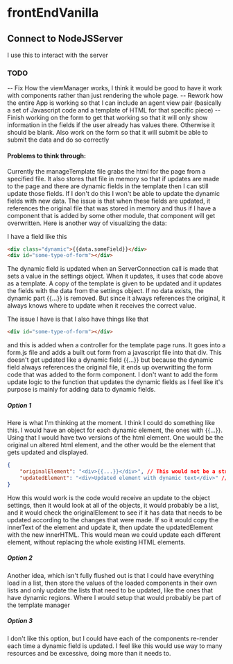 # frontEndVanilla

## Connect to NodeJSServer

I use this to interact with the server


### TODO
 -- Fix How the viewManager works, I think it would be good to have it work with components rather than just rendering the whole page.
 -- Rework how the entire App is working so that I can include an agent view pair (basically a set of Javascript code and a template of HTML for that specific piece)
 -- Finish working on the form to get that working so that it will only show information in the fields if the user already has values there. Otherwise it should be blank. Also work on the form so that it will submit be able to submit the data and do so correctly

#### Problems to think through:
Currently the manageTemplate file grabs the html for the page from a specified file. It also stores that file in memory so that if updates are made to the page and there are dynamic fields in the template then I can still update those fields. If I don't do this I won't be able to update the dynamic fields with new data. The issue is that when these fields are updated, it references the original file that was stored in memory and thus if I have a component that is added by some other module, that component will get overwritten. Here is another way of visualizing the data:


I have a field like this

```html
<div class="dynamic">{{data.someField}}</div>
<div id="some-type-of-form"></div>
```
The dynamic field is updated when an ServerConnection call is made that sets a value in the settings object. When it updates, it uses that code above as a template. A copy of the template is given to be updated and it updates the fields with the data from the settings object. If no data exists, the dynamic part {{...}} is removed. But since it always references the original, it always knows where to update when it receives the correct value.

The issue I have is that I also have things like that 
```html 
<div id="some-type-of-form"></div>
```
and this is added when a controller for the template page runs. It goes into a form.js file and adds a built out form from a javascript file into that div. This doesn't get updated like a dynamic field {{...}} but because the dynamic field always references the original file, it ends up overwritting the form code that was added to the form component.
I don't want to add the form update logic to the function that updates the dynamic fields as I feel like it's purpose is mainly for adding data to dynamic fields.
<!-- 
One thought for what I could do is add a property to components such that when the template file is grabbed it will add those to a list that upda -->
##### Option 1
Here is what I'm thinking at the moment. I think I could do something like this. I would have an object for each dynamic element, the ones with {{...}}. Using that I would have two versions of the html element. One would be the original un altered html element, and the other would be the element that gets updated and displayed. 

```json
{
    "originalElement": "<div>{{...}}</div>", // This would not be a string, but the actual reference to the element
    "updatedElement": "<div>Updated element with dynamic text</div>" // This would be the element that gets updated and displayed
}
```
How this would work is the code would receive an update to the object settings, then it would look at all of the objects, it would probably be a list, and it would check the originalElement to see if it has data that needs to be updated according to the changes that were made. If so it would copy the innerText of the element and update it, then update the updatedElement with the new innerHTML. This would mean we could update each different element, without replacing the whole existing HTML elements.

##### Option 2
Another idea, which isn't fully flushed out is that I could have everything load in a list, then store the values of the loaded components in their own lists and only update the lists that need to be updated, like the ones that have dynamic regions. Where I would setup that would probably be part of the template manager

##### Option 3
I don't like this option, but I could have each of the components re-render each time a dynamic field is updated. I feel like this would use way to many resources and be excessive, doing more than it needs to.
